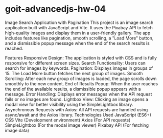 # goit-advancedjs-hw-04
Image Search Application with Pagination
This project is an image search application built with JavaScript and Vite. It uses the Pixabay API to fetch high-quality images and display them in a user-friendly gallery. The app includes features like pagination, smooth scrolling, a "Load More" button, and a dismissible popup message when the end of the search results is reached.

Features
Responsive Design: The application is styled with CSS and is fully responsive for different screen sizes.
Search Functionality: Users can search for images by keywords.
Pagination: Displays images in groups of 15. The Load More button fetches the next group of images.
Smooth Scrolling: After each new group of images is loaded, the page scrolls down smoothly to the new content.
End of Results Popup: When the user reaches the end of the available results, a dismissible popup appears with a message.
Error Handling: Displays error messages when the API request fails or no images are found.
Lightbox View: Clicking an image opens a modal view for better visibility using the SimpleLightbox library.
Asynchronous Requests with Axios: All API requests are handled using async/await and the Axios library.
Technologies Used
JavaScript (ES6+)
CSS
Vite (Development environment)
Axios (For API requests)
SimpleLightbox (For the modal image viewer)
Pixabay API (For fetching image data)
